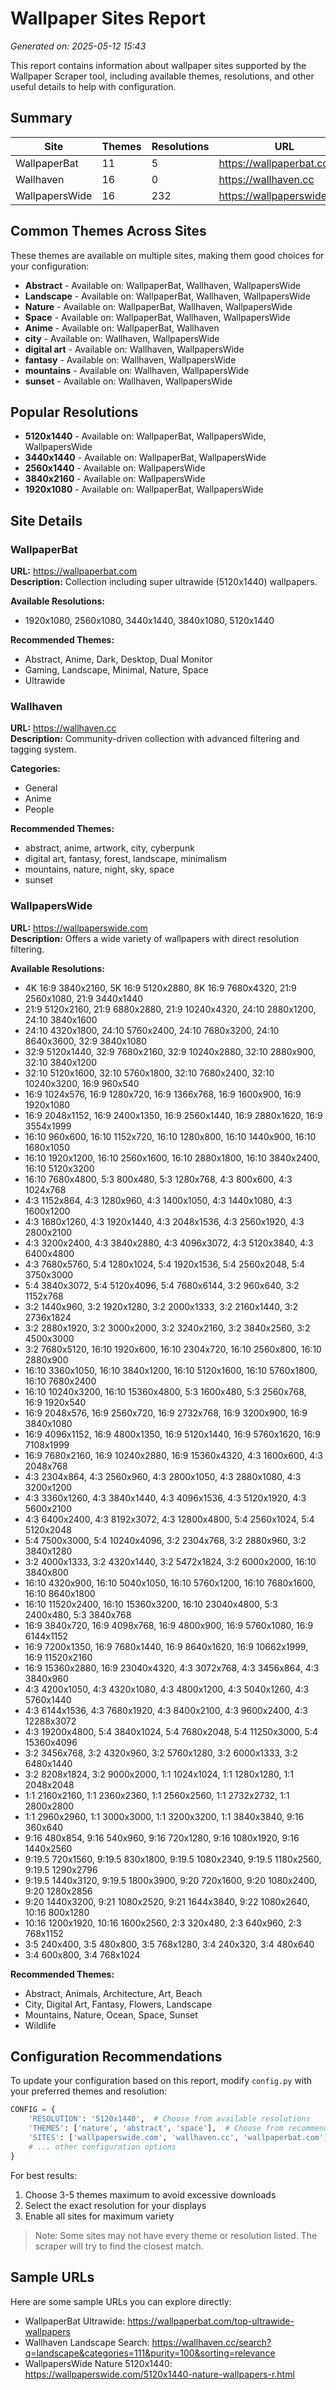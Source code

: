 # Wallpaper Sites Report
*Generated on: 2025-05-12 15:43*

This report contains information about wallpaper sites supported by the Wallpaper Scraper tool,
including available themes, resolutions, and other useful details to help with configuration.

## Summary

| Site | Themes | Resolutions | URL |
|------|--------|-------------|-----|
| WallpaperBat | 11 | 5 | https://wallpaperbat.com |
| Wallhaven | 16 | 0 | https://wallhaven.cc |
| WallpapersWide | 16 | 232 | https://wallpaperswide.com |

## Common Themes Across Sites

These themes are available on multiple sites, making them good choices for your configuration:

- **Abstract** - Available on: WallpaperBat, Wallhaven, WallpapersWide
- **Landscape** - Available on: WallpaperBat, Wallhaven, WallpapersWide
- **Nature** - Available on: WallpaperBat, Wallhaven, WallpapersWide
- **Space** - Available on: WallpaperBat, Wallhaven, WallpapersWide
- **Anime** - Available on: WallpaperBat, Wallhaven
- **city** - Available on: Wallhaven, WallpapersWide
- **digital art** - Available on: Wallhaven, WallpapersWide
- **fantasy** - Available on: Wallhaven, WallpapersWide
- **mountains** - Available on: Wallhaven, WallpapersWide
- **sunset** - Available on: Wallhaven, WallpapersWide


## Popular Resolutions

- **5120x1440** - Available on: WallpaperBat, WallpapersWide, WallpapersWide
- **3440x1440** - Available on: WallpaperBat, WallpapersWide
- **2560x1440** - Available on: WallpapersWide
- **3840x2160** - Available on: WallpapersWide
- **1920x1080** - Available on: WallpaperBat, WallpapersWide


## Site Details

### WallpaperBat

**URL:** https://wallpaperbat.com  
**Description:** Collection including super ultrawide (5120x1440) wallpapers.  

**Available Resolutions:**  
- 1920x1080, 2560x1080, 3440x1440, 3840x1080, 5120x1440  

**Recommended Themes:**  
- Abstract, Anime, Dark, Desktop, Dual Monitor  
- Gaming, Landscape, Minimal, Nature, Space  
- Ultrawide  


### Wallhaven

**URL:** https://wallhaven.cc  
**Description:** Community-driven collection with advanced filtering and tagging system.  

**Categories:**  
- General  
- Anime  
- People  

**Recommended Themes:**  
- abstract, anime, artwork, city, cyberpunk  
- digital art, fantasy, forest, landscape, minimalism  
- mountains, nature, night, sky, space  
- sunset  


### WallpapersWide

**URL:** https://wallpaperswide.com  
**Description:** Offers a wide variety of wallpapers with direct resolution filtering.  

**Available Resolutions:**  
- 4K 16:9 3840x2160, 5K 16:9 5120x2880, 8K 16:9 7680x4320, 21:9 2560x1080, 21:9 3440x1440  
- 21:9 5120x2160, 21:9 6880x2880, 21:9 10240x4320, 24:10 2880x1200, 24:10 3840x1600  
- 24:10 4320x1800, 24:10 5760x2400, 24:10 7680x3200, 24:10 8640x3600, 32:9 3840x1080  
- 32:9 5120x1440, 32:9 7680x2160, 32:9 10240x2880, 32:10 2880x900, 32:10 3840x1200  
- 32:10 5120x1600, 32:10 5760x1800, 32:10 7680x2400, 32:10 10240x3200, 16:9 960x540  
- 16:9 1024x576, 16:9 1280x720, 16:9 1366x768, 16:9 1600x900, 16:9 1920x1080  
- 16:9 2048x1152, 16:9 2400x1350, 16:9 2560x1440, 16:9 2880x1620, 16:9 3554x1999  
- 16:10 960x600, 16:10 1152x720, 16:10 1280x800, 16:10 1440x900, 16:10 1680x1050  
- 16:10 1920x1200, 16:10 2560x1600, 16:10 2880x1800, 16:10 3840x2400, 16:10 5120x3200  
- 16:10 7680x4800, 5:3 800x480, 5:3 1280x768, 4:3 800x600, 4:3 1024x768  
- 4:3 1152x864, 4:3 1280x960, 4:3 1400x1050, 4:3 1440x1080, 4:3 1600x1200  
- 4:3 1680x1260, 4:3 1920x1440, 4:3 2048x1536, 4:3 2560x1920, 4:3 2800x2100  
- 4:3 3200x2400, 4:3 3840x2880, 4:3 4096x3072, 4:3 5120x3840, 4:3 6400x4800  
- 4:3 7680x5760, 5:4 1280x1024, 5:4 1920x1536, 5:4 2560x2048, 5:4 3750x3000  
- 5:4 3840x3072, 5:4 5120x4096, 5:4 7680x6144, 3:2 960x640, 3:2 1152x768  
- 3:2 1440x960, 3:2 1920x1280, 3:2 2000x1333, 3:2 2160x1440, 3:2 2736x1824  
- 3:2 2880x1920, 3:2 3000x2000, 3:2 3240x2160, 3:2 3840x2560, 3:2 4500x3000  
- 3:2 7680x5120, 16:10 1920x600, 16:10 2304x720, 16:10 2560x800, 16:10 2880x900  
- 16:10 3360x1050, 16:10 3840x1200, 16:10 5120x1600, 16:10 5760x1800, 16:10 7680x2400  
- 16:10 10240x3200, 16:10 15360x4800, 5:3 1600x480, 5:3 2560x768, 16:9 1920x540  
- 16:9 2048x576, 16:9 2560x720, 16:9 2732x768, 16:9 3200x900, 16:9 3840x1080  
- 16:9 4096x1152, 16:9 4800x1350, 16:9 5120x1440, 16:9 5760x1620, 16:9 7108x1999  
- 16:9 7680x2160, 16:9 10240x2880, 16:9 15360x4320, 4:3 1600x600, 4:3 2048x768  
- 4:3 2304x864, 4:3 2560x960, 4:3 2800x1050, 4:3 2880x1080, 4:3 3200x1200  
- 4:3 3360x1260, 4:3 3840x1440, 4:3 4096x1536, 4:3 5120x1920, 4:3 5600x2100  
- 4:3 6400x2400, 4:3 8192x3072, 4:3 12800x4800, 5:4 2560x1024, 5:4 5120x2048  
- 5:4 7500x3000, 5:4 10240x4096, 3:2 2304x768, 3:2 2880x960, 3:2 3840x1280  
- 3:2 4000x1333, 3:2 4320x1440, 3:2 5472x1824, 3:2 6000x2000, 16:10 3840x800  
- 16:10 4320x900, 16:10 5040x1050, 16:10 5760x1200, 16:10 7680x1600, 16:10 8640x1800  
- 16:10 11520x2400, 16:10 15360x3200, 16:10 23040x4800, 5:3 2400x480, 5:3 3840x768  
- 16:9 3840x720, 16:9 4098x768, 16:9 4800x900, 16:9 5760x1080, 16:9 6144x1152  
- 16:9 7200x1350, 16:9 7680x1440, 16:9 8640x1620, 16:9 10662x1999, 16:9 11520x2160  
- 16:9 15360x2880, 16:9 23040x4320, 4:3 3072x768, 4:3 3456x864, 4:3 3840x960  
- 4:3 4200x1050, 4:3 4320x1080, 4:3 4800x1200, 4:3 5040x1260, 4:3 5760x1440  
- 4:3 6144x1536, 4:3 7680x1920, 4:3 8400x2100, 4:3 9600x2400, 4:3 12288x3072  
- 4:3 19200x4800, 5:4 3840x1024, 5:4 7680x2048, 5:4 11250x3000, 5:4 15360x4096  
- 3:2 3456x768, 3:2 4320x960, 3:2 5760x1280, 3:2 6000x1333, 3:2 6480x1440  
- 3:2 8208x1824, 3:2 9000x2000, 1:1 1024x1024, 1:1 1280x1280, 1:1 2048x2048  
- 1:1 2160x2160, 1:1 2360x2360, 1:1 2560x2560, 1:1 2732x2732, 1:1 2800x2800  
- 1:1 2960x2960, 1:1 3000x3000, 1:1 3200x3200, 1:1 3840x3840, 9:16 360x640  
- 9:16 480x854, 9:16 540x960, 9:16 720x1280, 9:16 1080x1920, 9:16 1440x2560  
- 9:19.5 720x1560, 9:19.5 830x1800, 9:19.5 1080x2340, 9:19.5 1180x2560, 9:19.5 1290x2796  
- 9:19.5 1440x3120, 9:19.5 1800x3900, 9:20 720x1600, 9:20 1080x2400, 9:20 1280x2856  
- 9:20 1440x3200, 9:21 1080x2520, 9:21 1644x3840, 9:22 1080x2640, 10:16 800x1280  
- 10:16 1200x1920, 10:16 1600x2560, 2:3 320x480, 2:3 640x960, 2:3 768x1152  
- 3:5 240x400, 3:5 480x800, 3:5 768x1280, 3:4 240x320, 3:4 480x640  
- 3:4 600x800, 3:4 768x1024  

**Recommended Themes:**  
- Abstract, Animals, Architecture, Art, Beach  
- City, Digital Art, Fantasy, Flowers, Landscape  
- Mountains, Nature, Ocean, Space, Sunset  
- Wildlife  


## Configuration Recommendations

To update your configuration based on this report, modify `config.py` with your preferred themes and resolution:

```python
CONFIG = {
    'RESOLUTION': '5120x1440',  # Choose from available resolutions
    'THEMES': ['nature', 'abstract', 'space'],  # Choose from recommended themes
    'SITES': ['wallpaperswide.com', 'wallhaven.cc', 'wallpaperbat.com'],
    # ... other configuration options
}
```

For best results:
1. Choose 3-5 themes maximum to avoid excessive downloads
2. Select the exact resolution for your displays
3. Enable all sites for maximum variety

> Note: Some sites may not have every theme or resolution listed. The scraper will try to find the closest match.

## Sample URLs

Here are some sample URLs you can explore directly:

- WallpaperBat Ultrawide: https://wallpaperbat.com/top-ultrawide-wallpapers
- Wallhaven Landscape Search: https://wallhaven.cc/search?q=landscape&categories=111&purity=100&sorting=relevance
- WallpapersWide Nature 5120x1440: https://wallpaperswide.com/5120x1440-nature-wallpapers-r.html
